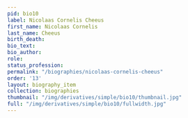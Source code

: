 ```yaml
---
pid: bio10
label: Nicolaas Cornelis Cheeus
first_name: Nicolaas Cornelis
last_name: Cheeus
birth_death:
bio_text:
bio_author:
role:
status_profession:
permalink: "/biographies/nicolaas-cornelis-cheeus"
order: '13'
layout: biography_item
collection: biographies
thumbnail: "/img/derivatives/simple/bio10/thumbnail.jpg"
full: "/img/derivatives/simple/bio10/fullwidth.jpg"
---
```

